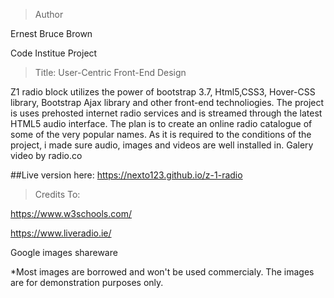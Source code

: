 >Author 

Ernest Bruce Brown

Code Institue Project

>Title: User-Centric Front-End Design




Z1 radio block utilizes the power of bootstrap 3.7, Html5,CSS3, Hover-CSS library, Bootstrap Ajax library and other front-end technoliogies.
The project is uses prehosted internet radio services and is streamed through the latest HTML5 audio interface. 
The plan is to create an online radio catalogue of some of the very popular names. 
As it is required to the conditions of the project, i made sure audio, images and videos are well installed in.
Galery video by radio.co

##Live version here: https://nexto123.github.io/z-1-radio



>Credits To:

https://www.w3schools.com/

https://www.liveradio.ie/

Google images shareware

*Most images are borrowed and won't be used commercialy. The images are for demonstration purposes only.
